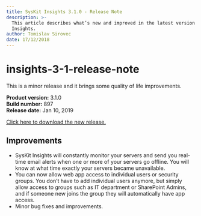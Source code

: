 ```yaml
---
title: SysKit Insights 3.1.0 - Release Note
description: >-
  This article describes what’s new and improved in the latest version of SysKit
  Insights.
author: Tomislav Sirovec
date: 17/12/2018
---
```


# insights-3-1-release-note

This is a minor release and it brings some quality of life improvements.

**Product version:** 3.1.0  
**Build number:** 897  
**Release date:** Jan 10, 2019

[Click here to download the new release.](https://www.syskit.com/products/insights/download/)

## Improvements

* SysKit Insights will constantly monitor your servers and send you real-time email alerts when one or more of your servers go offline. You will know at what time exactly your servers became unavailable.
* You can now allow web app access to individual users or security groups. You don’t have to add individual users anymore, but simply allow access to groups such as IT department or SharePoint Admins, and if someone new joins the group they will automatically have app access.
* Minor bug fixes and improvements.

